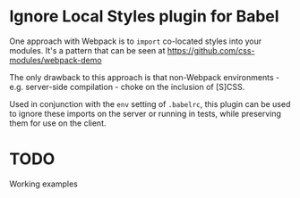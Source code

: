 # Ignore Local Styles plugin for Babel

One approach with Webpack is to `import` co-located styles into your modules. It's a pattern that can be seen at https://github.com/css-modules/webpack-demo

The only drawback to this approach is that non-Webpack environments - e.g. server-side compilation - choke on the inclusion of [S]CSS.

Used in conjunction with the `env` setting of `.babelrc`, this plugin can be used to ignore these imports on the server or running in tests, while preserving them for use on the client.

# TODO

Working examples
